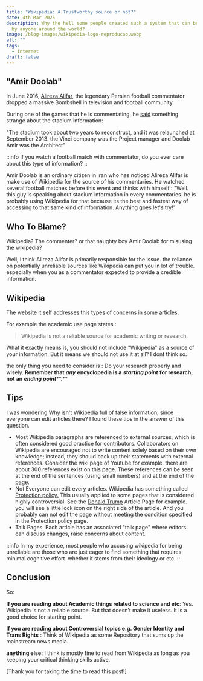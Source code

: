 ```yaml
---
title: "Wikipedia: A Trustworthy source or not?"
date: 4th Mar 2025
description: Why the hell some people created such a system that can be edited
  by anyone around the world?
image: /blog-images/wikipedia-logo-reproducao.webp
alt: ""
tags:
  - internet
draft: false
---
```


## "Amir Doolab"

In June 2016, [Alireza Alifar](https://fa.wikipedia.org/wiki/%D8%B9%D9%84%DB%8C%D8%B1%D8%B6%D8%A7_%D8%B9%D9%84%DB%8C%D9%81%D8%B1), the legendary Persian football commentator dropped a massive Bombshell in television and football community.

During one of the games that he is commentating, he [said](https://www.aparat.com/v/09zPS) something strange about the stadium information:

"The stadium took about two years to reconstruct, and it was relaunched at September 2013. the Vinci company was the Project manager and Doolab Amir was the Architect"

::info
If you watch a football match with commentator, do you ever care about this type of information?
::

Amir Doolab is an ordinary citizen in iran who has noticed Alireza Alifar is make use of Wikipedia for the source of his commentaries. He watched several football matches before this event and thinks with himself : "Well. this guy is speaking about stadium information in every commentaries. he is probably using Wikipedia for that because its the best and fastest way of accessing to that same kind of information. Anything goes let's try!"

## Who To Blame?

Wikipedia? The commenter? or that naughty boy Amir Doolab for misusing the wikipedia?

Well, i think Alireza Alifar is primarily responsible for the issue. the reliance on potentially unreliable sources like Wikipedia can put you in lot of trouble. especially when you as a commentator expected to provide a credible information.

## Wikipedia

The website it self addresses this types of concerns in some articles.

For example the academic use page states :

> Wikipedia is not a reliable source for academic writing or research.

What it exactly means is, you should not include "Wikipedia" as a source of your information. But it means we should not use it at all? I dont think so.

the only thing you need to consider is : Do your research properly and wisely. **Remember that** ***any*** **encyclopedia is a** ***starting point*** **for research, not an** ***ending point***\*\*.\*\*

## Tips

I was wondering Why isn't Wikipedia full of false information, since everyone can edit articles there? I found these tips in the answer of this question.

- Most Wikipedia paragraphs are referenced to external sources, which is often considered good practice for contributors. Collaborators on Wikipedia are encouraged not to write content solely based on their own knowledge; instead, they should back up their statements with external references. Consider the wiki page of Youtube for example. there are about 300 references exist on this page. These references can be seen at the end of the sentences (using small numbers) and at the end of the page.
- Not Everyone can edit every articles. Wikipedia has something called[ Protection policy.](https://en.wikipedia.org/wiki/Wikipedia\:Protection_policy) This usually applied to some pages that is considered highly controversial. See the [Donald Trump](https://en.wikipedia.org/wiki/Donald_Trump) Article Page for example. you will see a little lock icon on the right side of the article. And you probably can not edit the page without meeting the condition specified in the Protection policy page.
- Talk Pages. Each article has an associated "talk page" where editors can discuss changes, raise concerns about content.

::info
In my experience, most people who accusing wikipedia for being unreliable are those who are just eager to find something that requires minimal cognitive effort. whether it stems from their ideology or etc.
::

## Conclusion

So:

**If you are reading about Academic things related to science and etc**: Yes. Wikipedia is not a reliable source. But that doesn’t make it useless. It is a good choice for starting point.

**If you are reading about Controversial topics e.g. Gender Identity and Trans Rights** : Think of Wikipedia as some Repository that sums up the mainstream news media.

**anything else:** I think is mostly fine to read from Wikipedia as long as you keeping your critical thinking skills active.

[Thank you for taking the time to read this post!]
